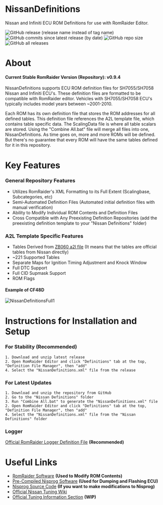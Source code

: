 
# NissanDefinitions

Nissan and Infiniti ECU ROM Definitions for use with RomRaider Editor. 

![GitHub release (release name instead of tag name)](https://img.shields.io/github/v/release/Pytrex/NissanDefinitions?color=blueviolet&display_name=release&include_prereleases&label=Latest%20Release&sort=date)
![GitHub commits since latest release (by date)](https://img.shields.io/github/commits-since/Pytrex/NissanDefinitions/latest?color=blueviolet&label=Commits%20Since%20Release)
![GitHub repo size](https://img.shields.io/github/repo-size/Pytrex/NissanDefinitions?label=Repo%20Size&style=flat)
![GitHub all releases](https://img.shields.io/github/downloads/Pytrex/NissanDefinitions/total?color=blue&label=Total%20Downloads)

# About

#### Current Stable RomRaider Version (Repository): v0.9.4 

NissanDefinitions supports ECU ROM definition files for SH7055/SH7058 Nissan and Infiniti ECU's. These definition files are formatted to be compatible with RomRaider editor. Vehicles with SH7055/SH7058 ECU's typically includes model years between ~2001-2010. 

Each ROM has its own definition file that stores the ROM addresses for all defined tables. This definition file references the A2L template file, which contains table specific data. The ScalingData file is where all table scalars are stored. Using the "Combine All.bat" file will merge all files into one, NissanDefinitions. As time goes on, more and more ROMs will be defined. But there's no guarantee that every ROM will have the same tables defined for it in this repository. 

# Key Features

### General Repository Features

- Utilizes RomRaider's XML Formatting to its Full Extent (Scalingbase, Subcategories, etc) 
- Semi-Automated Definition Files (Automated initial definition files with manual verification) 
- Ability to Modify Individual ROM Contents and Definition Files
- Cross Compatible with Any Preexisting Definition Repositories (add the preexisting definition template to your "Nissan Definitions" folder)

### A2L Template Specific Features

- Tables Derived from [ZB060 a2l file](https://www.romraider.com/forum/viewtopic.php?f=45&t=14750) (It means that the tables are official tables from Nissan directly)
- ~221 Supported Tables 
- Separate Maps for Ignition Timing Adjustment and Knock Window
- Full DTC Support 
- Full CID Supmask Support
- ROM Flags

#### Example of CF48D

![NissanDefinitionsFull1](https://user-images.githubusercontent.com/13327710/169581074-9c4cc23e-5348-42e7-b6b3-94c96b50422a.png)

# Instructions for Installation and Setup

### For Stability (Recommended)

~~~
1. Download and unzip latest release  
2. Open RomRaider Editor and click "Definitions" tab at the top, "Definition File Manager", then "add"
4. Select the "NissanDefinitions.xml" file from the release
~~~

### For Latest Updates

~~~
1. Download and unzip the repository from GitHub
2. Go to the "Nissan Definitions" folder
3. Run "Combine All.bat" to generate the "NissanDefinitions.xml" file
2. Open RomRaider Editor and click "Definitions" tab at the top, "Definition File Manager", then "add"
4. Select the "NissanDefinitions.xml" file from the "Nissan Definitions" folder
~~~

### Logger

[Official RomRaider Logger Definition File](https://www.romraider.com/forum/viewtopic.php?f=8&t=1642) **(Recommended)**

# Useful Links

* [RomRaider Software](https://www.romraider.com/) **(Used to Modify ROM Contents)**
* [Pre-Compiled Nisprog Software](https://www.romraider.com/forum/viewtopic.php?t=13259) **(Used for Dumping and Flashing ECU)**
* [Nisprog Source Code](https://github.com/fenugrec/nisprog) **(If you want to make modifications to Nisprog)**
* [Official Nissan Tuning Wiki](https://nissanecu.miraheze.org/wiki/Main_Page)
* [Official Tuning Information Section](https://nissanecu.miraheze.org/wiki/Nissan_Tuning) **(WIP)**

